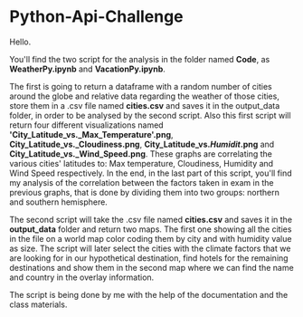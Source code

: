 # Python-Api-Challenge

Hello. 

You'll find the two script for the analysis in the folder named **Code**, as **WeatherPy.ipynb** and **VacationPy.ipynb**.

The first is going to return a dataframe with a random number of cities around the globe and relative data regarding the weather of those cities, store them in a .csv file named **cities.csv** and saves it in the output_data folder, in order to be analysed by the second script. 
Also this first script will return four different visualizations named **'City_Latitude_vs._Max_Temperature'.png**, **City_Latitude_vs._Cloudiness.png**, **City_Latitude_vs._Humidit_.png** and **City_Latitude_vs._Wind_Speed.png**. These graphs are correlating the various cities' latitudes to: Max temperature, Cloudiness, Humidity and Wind Speed respectively.
In the end, in the last part of this script, you'll find my analysis of the correlation between the factors taken in exam in the previous graphs, that is done by dividing them into two groups: northern and southern hemisphere.

The second script will take the .csv file named **cities.csv** and saves it in the **output_data** folder and return two maps. The first one showing all the cities in the file on a world map color coding them by city and with humidity value as size. The script will later select the cities with the climate factors that we are looking for in our hypothetical destination, find hotels for the remaining destinations and show them in the second map where we can find the name and country in the overlay information.

The script is being done by me with the help of the documentation and the class materials.

 
